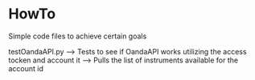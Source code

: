 # HowTo
Simple code files to achieve certain goals

testOandaAPI.py 
--> Tests to see if OandaAPI works utilizing the access tocken and account it
--> Pulls the list of instruments available for the account id